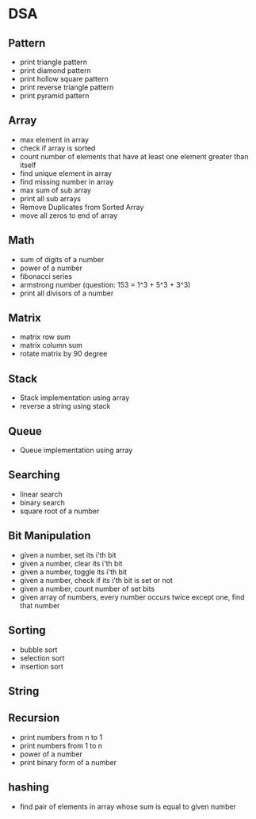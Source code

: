 # DSA

## Pattern
* print triangle pattern
* print diamond pattern
* print hollow square pattern
* print reverse triangle pattern
* print pyramid pattern

## Array
* max element in array
* check if array is sorted
* count number of elements that have at least one element greater than itself
* find unique element in array
* find missing number in array
* max sum of sub array
* print all sub arrays
* Remove Duplicates from Sorted Array
* move all zeros to end of array

## Math
* sum of digits of a number
* power of a number
* fibonacci series
* armstrong number (question: 153 = 1^3 + 5^3 + 3^3)
* print all divisors of a number

## Matrix
* matrix row sum
* matrix column sum
* rotate matrix by 90 degree

## Stack
* Stack implementation using array
* reverse a string using stack

## Queue
* Queue implementation using array

## Searching
* linear search
* binary search
* square root of a number

## Bit Manipulation
* given a number, set its i'th bit
* given a number, clear its i'th bit
* given a number, toggle its i'th bit
* given a number, check if its i'th bit is set or not
* given a number, count number of set bits
* given array of numbers, every number occurs twice except one, find that number

## Sorting
* bubble sort
* selection sort
* insertion sort

## String

## Recursion
* print numbers from n to 1
* print numbers from 1 to n
* power of a number
* print binary form of a number

## hashing
* find pair of elements in array whose sum is equal to given number
